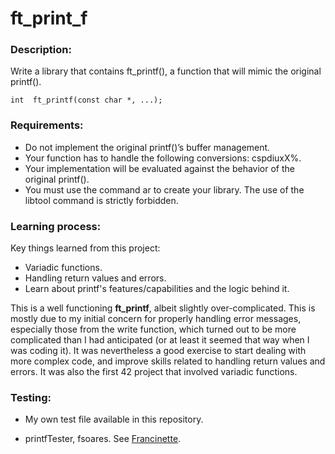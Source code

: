 # ft_print_f

### Description:

Write a library that contains ft_printf(), a function that will mimic the original printf().

`int  ft_printf(const char *, ...);`

### Requirements:
- Do not implement the original printf()’s buffer management.
- Your function has to handle the following conversions: cspdiuxX%.
- Your implementation will be evaluated against the behavior of the original printf().
- You must use the command ar to create your library. The use of the libtool command is strictly forbidden.

### Learning process:

Key things learned from this project:

- Variadic functions.
- Handling return values and errors.
- Learn about printf's features/capabilities and the logic behind it.

This is a well functioning **ft_printf**, albeit slightly over-complicated. This is mostly due to my initial concern for properly handling error messages, especially those from the write function, which turned out to be more complicated than I had anticipated (or at least it seemed that way when I was coding it). It was nevertheless a good exercise to start dealing with more complex code, and improve skills related to handling return values and errors. It was also the first 42 project that involved variadic functions.

### Testing:

- My own test file available in this repository.

- printfTester, fsoares. See [Francinette](https://github.com/WaRtr0/francinette-image).
